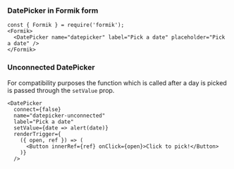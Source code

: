 ### DatePicker in Formik form

```
const { Formik } = require('formik');
<Formik>
  <DatePicker name="datepicker" label="Pick a date" placeholder="Pick a date" />
</Formik>
```

### Unconnected DatePicker

For compatibility purposes the function which is called after a day is picked is passed through the `setValue` prop.

```
<DatePicker
  connect={false}
  name="datepicker-unconnected"
  label="Pick a date"
  setValue={date => alert(date)}
  renderTrigger={
    ({ open, ref }) => (
      <Button innerRef={ref} onClick={open}>Click to pick!</Button>
    )}
  />
```
